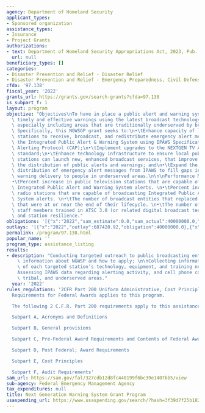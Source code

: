 ```yaml
---
agency: Department of Homeland Security
applicant_types:
- Sponsored organization
assistance_types:
- Insurance
- Project Grants
authorizations:
- text: Department of Homeland Security Appropriations Act, 2023, Pub. L. No. 117-328.
  url: null
beneficiary_types: []
categories:
- Disaster Prevention and Relief - Disaster Relief
- Disaster Prevention and Relief - Emergency Preparedness, Civil Defense
cfda: '97.138'
fiscal_year: '2022'
grants_url: https://grants.gov/search-grants?cfda=97.138
is_subpart_f: 1
layout: program
objective: "Objectives\nTo have in place a public alert and warning system that provides\
  \ timely and effective warnings using the latest broadcast technology standards,\
  \ especially including areas that are traditionally underserved by broadcast providers.\
  \ Specifically, this NGWSGP grant seeks to:\n•\tEnhance capacity of local broadcast\
  \ stations to receive, broadcast, and redistribute emergency alert messages from\
  \ the Integrated Public Alert & Warning System using IPAWS Specification for Common\
  \ Alerting Protocol (CAP);\n•\tImplement upgrades to the NEXTGEN TV ATSC3 broadcast\
  \ standard;\n•\tEnhance technology infrastructure to ensure local public broadcast\
  \ stations can launch new, enhanced broadcast services, that improve and expand\
  \ the distribution of public alerts and warnings; and\n•\tExpand the delivery and\
  \ distribution of emergency alert messages from IPAWS to fill gaps in alert and\
  \ warning delivery to people in underserved areas.\n\n\nPerformance Measures:\n\
  •\tPercent increase in public television stations that are capable of broadcasting\
  \ Integrated Public Alert and Warning System alerts. \n•\tPercent increase in public\
  \ radio stations that are capable of broadcasting Integrated Public Alert and Warning\
  \ System alerts. \n•\tThe number of broadcast entities that replaced emergency generators\
  \ that were at or near the end of their lifecycle. \n•\tThe number of public broadcasting\
  \ staff members trained in ATSC 3.0 (or related digital broadcast technologies)\
  \ and station resilience."
obligations: '[{"x":"2022","sam_estimate":0.0,"sam_actual":40000000.0,"usa_spending_actual":40000000.0},{"x":"2023","sam_estimate":56000000.0,"sam_actual":0.0,"usa_spending_actual":56000000.0},{"x":"2024","sam_estimate":0.0,"sam_actual":0.0,"usa_spending_actual":0.0}]'
outlays: '[{"x":"2022","outlay":687420.92,"obligation":40000000.0},{"x":"2023","outlay":117373.15,"obligation":56000000.0},{"x":"2024","outlay":0.0,"obligation":0.0}]'
permalink: /program/97.138.html
popular_name: ''
program_type: assistance_listing
results:
- description: "Conducting targeted outreach to public broadcasting entities to share\
    \ information about NGWSP and how to apply; \n\nCollecting information via a survey\
    \ of each targeted station’s technology, equipment, and training needs; and\n\n\
    Assessing IPAWS data regarding alerting activity, and cell phone coverage in rural,\
    \ tribal, and underserved areas."
  year: '2022'
rules_regulations: '2CFR Part 200 Uniform Administrative, Cost Principles and Audit
  Requirements for Federal Awards applies to this program.

  The following 2 C.F.R. Part 200 requirements apply to this assistance listing:

  Subpart A, Acronyms and Definitions

  Subpart B, General provisions

  Subpart C, Pre-Federal Award Requirements and Contents of Federal Awards

  Subpart D, Post Federal; Award Requirements

  Subpart E, Cost Principles

  Subpart F, Audit Requirements'
sam_url: https://sam.gov/fal/327cdb12d8fc440199f6bc39e1407bb5/view
sub-agency: Federal Emergency Management Agency
tax_expenditures: null
title: Next Generation Warning System Grant Program
usaspending_url: https://www.usaspending.gov/search/?hash=3f39d7f25b182e5d7d95e5c6007f6346
---
```

